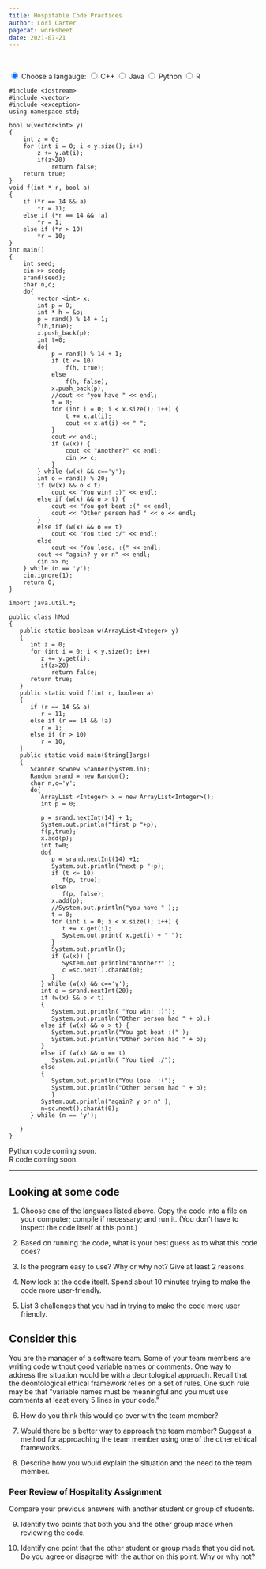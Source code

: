 ```yaml
---
title: Hospitable Code Practices
author: Lori Carter
pagecat: worksheet
date: 2021-07-21
---
```


&nbsp;

<div>
<input class = "tabset" type="radio" name="tabs" id="tab5" checked />
<label for="tab5">Choose a langauge:</label>
<input class = "tabset" type="radio" name="tabs" id="tab1" />
<label for="tab1">C++</label>
<input class = "tabset" type="radio" name="tabs" id="tab2" />
<label for="tab2">Java</label>
<input class = "tabset" type="radio" name="tabs" id="tab3" />
<label for="tab3">Python</label>
<input class = "tabset" type="radio" name="tabs" id="tab4" />
<label for="tab4">R</label>
<div class="tab content5">
</div>

<div class="tab content1">


```eval
#include <iostream>
#include <vector>
#include <exception>
using namespace std;

bool w(vector<int> y)
{
	int z = 0;
	for (int i = 0; i < y.size(); i++)
		z += y.at(i);
		if(z>20)
			return false;
	return true;
}
void f(int * r, bool a)
{
	if (*r == 14 && a)
		*r = 11;
	else if (*r == 14 && !a)
		*r = 1;
	else if (*r > 10)
		*r = 10;
}
int main()
{
	int seed;
	cin >> seed;
	srand(seed);
	char n,c;
	do{
		vector <int> x;
		int p = 0;
		int * h = &p;
		p = rand() % 14 + 1;
		f(h,true);
		x.push_back(p);
		int t=0;
		do{
			p = rand() % 14 + 1;
			if (t <= 10)
				f(h, true);
			else
				f(h, false);
			x.push_back(p);
			//cout << "you have " << endl;
			t = 0;
			for (int i = 0; i < x.size(); i++) {
				t += x.at(i);
				cout << x.at(i) << " ";
			}
			cout << endl;
			if (w(x)) {
				cout << "Another?" << endl;
				cin >> c;
			}
		} while (w(x) && c=='y');
		int o = rand() % 20;
		if (w(x) && o < t)
			cout << "You win! :)" << endl;
		else if (w(x) && o > t) {
			cout << "You got beat :(" << endl;
			cout << "Other person had " << o << endl;
		}
		else if (w(x) && o == t)
			cout << "You tied :/" << endl;
		else
			cout << "You lose. :(" << endl;
		cout << "again? y or n" << endl;
		cin >> n;
	} while (n == 'y');
	cin.ignore(1);
	return 0;
}
```
</div>
<div class="tab content2">

```
import java.util.*;

public class hMod
{
   public static boolean w(ArrayList<Integer> y)
   {
      int z = 0;
      for (int i = 0; i < y.size(); i++)
         z += y.get(i);
         if(z>20)
            return false;
      return true;
   }
   public static void f(int r, boolean a)
   {
      if (r == 14 && a)
         r = 11;
      else if (r == 14 && !a)
         r = 1;
      else if (r > 10)
         r = 10;
   }
   public static void main(String[]args)
   {
      Scanner sc=new Scanner(System.in);
      Random srand = new Random();
      char n,c='y';
      do{
         ArrayList <Integer> x = new ArrayList<Integer>();
         int p = 0;
        
         p = srand.nextInt(14) + 1;
         System.out.println("first p "+p);
         f(p,true);
         x.add(p);
         int t=0;
         do{
            p = srand.nextInt(14) +1;
            System.out.println("next p "+p);
            if (t <= 10)
               f(p, true);
            else
               f(p, false);
            x.add(p);
            //System.out.println("you have " );;
            t = 0;
            for (int i = 0; i < x.size(); i++) {
               t += x.get(i);
               System.out.print( x.get(i) + " ");
            }
            System.out.println();
            if (w(x)) {
               System.out.println("Another?" );
               c =sc.next().charAt(0);
            }
         } while (w(x) && c=='y');
         int o = srand.nextInt(20);
         if (w(x) && o < t)
         {
            System.out.println( "You win! :)");
            System.out.println("Other person had " + o);}
         else if (w(x) && o > t) {
            System.out.println("You got beat :(" );
            System.out.println("Other person had " + o);
         }
         else if (w(x) && o == t)
            System.out.println( "You tied :/");
         else
         {
            System.out.println("You lose. :(");
            System.out.println("Other person had " + o);
            }
         System.out.println("again? y or n" );
         n=sc.next().charAt(0);
      } while (n == 'y');
     
   }
}
```
</div>
<div class = "tab content3">
Python code coming soon.
<br>
</div>
<div class = "tab content4">
R code coming soon.
<br>
</div>
</div>

<hr>

## Looking at some code

1.  Choose one of the languaes listed above. 
    Copy the code into a file on your computer; compile if necessary; and run it.
    (You don't have to inspect the code itself at this point.)

2.  Based on running the code, what is your best guess as to what this code does?

3.  Is the program easy to use? Why or why not? Give at least 2 reasons.

4.  Now look at the code itself. Spend about 10 minutes trying to make the
    code more user-friendly. 
    <!-- Paste the improved code below. -->

5.  List 3 challenges that you had in trying to make the code
    more user friendly.

## Consider this

You are the manager of a software team. Some of your
    team members are writing code without good variable names or
    comments. One way to address the situation would be with a
    deontological approach. Recall that the deontological ethical
    framework relies on a set of rules. One such rule may be that
    "variable names must be meaningful and you must use comments at
    least every 5 lines in your code." 
    
6. How do you think this would go over with the team member?

7. Would there be a better way to approach the team member? Suggest a
method for approaching the team member using one of the other ethical
frameworks.

8. Describe how you would explain the situation and the need to the
team member.

### Peer Review of Hospitality Assignment

Compare your previous answers with another student or group of students.

9. Identify two points that both you and the other group made when reviewing
the code.

10. Identify one point that the other student or group made that you did not.
    Do you agree or disagree with the author on this point. Why or why not?
